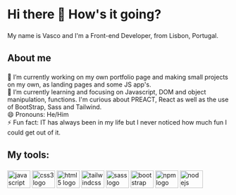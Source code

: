 <h1 align="left">Hi there 👋 How's it going?</h1>

###

<p align="left">My name is Vasco and I'm a Front-end Developer, from Lisbon, Portugal.</p>

###

<h2 align="left">About me</h2>

###

<p align="left">🔭 I’m currently working on my own portfolio page and making small projects on my own, as landing pages and some JS app's.<br>🌱 I’m currently learning and focusing on Javascript, DOM and object manipulation, functions. I'm curious about PREACT, React as well as the use of BootStrap, Sass and Tailwind.<br>😄 Pronouns: He/Him<br>⚡ Fun fact: IT has always been in my life but I never noticed how much fun I could get out of it.</p>

###

<h2 align="left">My tools:</h2>

###

<div align="left">
  <img src="https://cdn.jsdelivr.net/gh/devicons/devicon/icons/javascript/javascript-original.svg" height="40" width="52" alt="javascript logo"  />
  <img src="https://cdn.jsdelivr.net/gh/devicons/devicon/icons/css3/css3-original.svg" height="40" width="52" alt="css3 logo"  />
  <img src="https://cdn.jsdelivr.net/gh/devicons/devicon/icons/html5/html5-original.svg" height="40" width="52" alt="html5 logo"  />
  <img src="https://cdn.jsdelivr.net/gh/devicons/devicon/icons/tailwindcss/tailwindcss-original-wordmark.svg" height="40" width="52" alt="tailwindcss logo"  />
  <img src="https://cdn.jsdelivr.net/gh/devicons/devicon/icons/sass/sass-original.svg" height="40" width="52" alt="sass logo"  />
  <img src="https://cdn.jsdelivr.net/gh/devicons/devicon/icons/bootstrap/bootstrap-original.svg" height="40" width="52" alt="bootstrap logo"  />
  <img src="https://cdn.jsdelivr.net/gh/devicons/devicon/icons/npm/npm-original-wordmark.svg" height="40" width="52" alt="npm logo"  />
  <img src="https://cdn.jsdelivr.net/gh/devicons/devicon/icons/nodejs/nodejs-original.svg" height="40" width="52" alt="nodejs logo"  />
</div>




